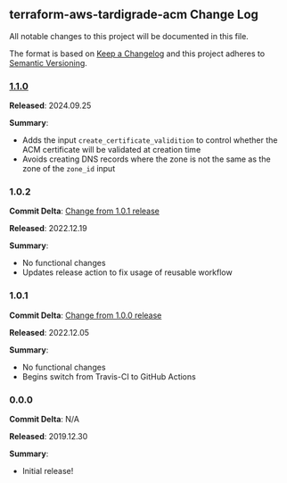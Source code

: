 ## terraform-aws-tardigrade-acm Change Log

All notable changes to this project will be documented in this file.

The format is based on [Keep a Changelog](http://keepachangelog.com/) and this project adheres to [Semantic Versioning](http://semver.org/).

### [1.1.0](https://github.com/MetroStar/terraform-aws-tardigrade-ec2-account/releases/tag/1.1.0)

**Released**: 2024.09.25

**Summary**:

*   Adds the input `create_certificate_validition` to control whether the ACM certificate
    will be validated at creation time
*   Avoids creating DNS records where the zone is not the same as the zone of the
    `zone_id` input

### 1.0.2

**Commit Delta**: [Change from 1.0.1 release](https://github.com/MetroStar/terraform-aws-tardigrade-acm/compare/1.0.1...1.0.2)

**Released**: 2022.12.19

**Summary**:

*   No functional changes
*   Updates release action to fix usage of reusable workflow

### 1.0.1

**Commit Delta**: [Change from 1.0.0 release](https://github.com/MetroStar/terraform-aws-tardigrade-acm/compare/1.0.0...1.0.1)

**Released**: 2022.12.05

**Summary**:

*   No functional changes
*   Begins switch from Travis-CI to GitHub Actions

### 0.0.0

**Commit Delta**: N/A

**Released**: 2019.12.30

**Summary**:

*   Initial release!
